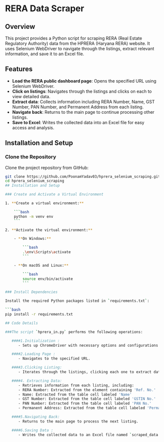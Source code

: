 # RERA Data Scraper

## Overview

This project provides a Python script for scraping RERA (Real Estate Regulatory Authority) data from the HPRERA (Haryana RERA) website. It uses Selenium WebDriver to navigate through the listings, extract relevant information, and save it to an Excel file.

## Features

- **Load the RERA public dashboard page**: Opens the specified URL using Selenium WebDriver.
- **Click on listings**: Navigates through the listings and clicks on each to view detailed data.
- **Extract data**: Collects information including RERA Number, Name, GST Number, PAN Number, and Permanent Address from each listing.
- **Navigate back**: Returns to the main page to continue processing other listings.
- **Save to Excel**: Writes the collected data into an Excel file for easy access and analysis.

## Installation and Setup

### Clone the Repository
Clone the project repository from GitHub:

```bash
git clone https://github.com/PoonamYadav03/hprera_selenium_scraping.git
cd hprera_selenium_scraping
## Installation and Setup

### Create and Activate a Virtual Environment

1. **Create a virtual environment:**

    ```bash
    python -m venv env
    ```

2. **Activate the virtual environment:**

    - **On Windows:**

        ```bash
        .\env\Scripts\activate
        ```

    - **On macOS and Linux:**

        ```bash
        source env/bin/activate
        ```

### Install Dependencies

Install the required Python packages listed in `requirements.txt`:

```bash
pip install -r requirements.txt

## Code Details

###The script `hprera_in.py` performs the following operations:

   ####1.Initialization : 
      - Sets up ChromeDriver with necessary options and configurations.

   ####2.Loading Page : 
      - Navigates to the specified URL.

   ####3.Clicking Listing: 
      - Iterates through the listings, clicking each one to extract data.

   ####4. Extracting Data: 
      - Retrieves information from each listing, including:
      - RERA Number: Extracted from the element containing 'Ref. No.'
      - Name: Extracted from the table cell labeled 'Name'
      - GST Number: Extracted from the table cell labeled 'GSTIN No.'
      - PAN Number: Extracted from the table cell labeled 'PAN No.'
      - Permanent Address: Extracted from the table cell labeled 'Permanent Address'

   ####5.Navigating Back: 
      - Returns to the main page to process the next listing.

   ####6.Saving Data : 
      - Writes the collected data to an Excel file named `scraped_data.xlsx`.








